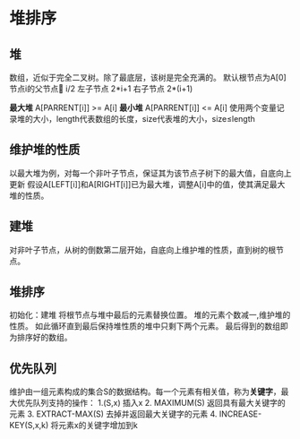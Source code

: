 # 堆排序

## 堆
数组，近似于完全二叉树。除了最底层，该树是完全充满的。
默认根节点为A[0]
节点i的父节点 i/2
左子节点 2\*i+1
右子节点 2\*(i+1)

**最大堆**
A[PARRENT[i]] >= A[i]
**最小堆**
A[PARRENT[i]] <= A[i]
使用两个变量记录堆的大小，length代表数组的长度，size代表堆的大小，size$\le$length

## 维护堆的性质
以最大堆为例，对每一个非叶子节点，保证其为该节点子树下的最大值，自底向上更新
假设A[LEFT[i]]和A[RIGHT[i]]已为最大堆，调整A[i]中的值，使其满足最大堆的性质。

## 建堆
对非叶子节点，从树的倒数第二层开始，自底向上维护堆的性质，直到树的根节点。

## 堆排序
初始化：建堆
将根节点与堆中最后的元素替换位置。
堆的元素个数减一,维护堆的性质。
如此循环直到最后保持堆性质的堆中只剩下两个元素。
最后得到的数组即为排序好的数组。

## 优先队列
维护由一组元素构成的集合S的数据结构。每一个元素有相关值，称为**关键字**，最大优先队列支持的操作：
1.(S,x) 插入x
2. MAXIMUM(S) 返回具有最大关键字的元素
3. EXTRACT-MAX(S) 去掉并返回最大关键字的元素
4. INCREASE-KEY(S,x,k) 将元素x的关键字增加到k









